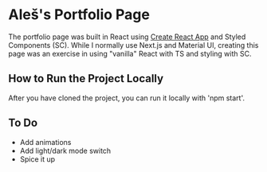# Aleš's Portfolio Page

The portfolio page was built in React using [Create React App](https://github.com/facebook/create-react-app) and Styled Components (SC). While I normally use Next.js and Material UI, creating this page was an exercise in using "vanilla" React with TS and styling with SC.

## How to Run the Project Locally

After you have cloned the project, you can run it locally with 'npm start'.

## To Do

- Add animations
- Add light/dark mode switch
- Spice it up
